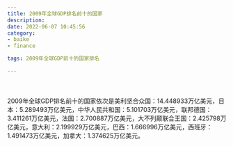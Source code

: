 ```yaml
---
title: 2009年全球GDP排名前十的国家
description:
date: 2022-06-07 10:45:56
category:
- baike
- finance

tags: 2009年全球GDP前十的国家排名

---
```


<script src="/assets/js/charts/chart.js"></script>

<div style="width: 100%; margin: 10% auto; ">
    <canvas id="myChart"></canvas>
</div>

<div>
<p class="paragraph">2009年全球GDP排名前十的国家依次是美利坚合众国：14.448933万亿美元，日本：5.289493万亿美元，中华人民共和国：5.101703万亿美元，联邦德国：3.411261万亿美元，法国：2.700887万亿美元，大不列颠联合王国：2.425798万亿美元，意大利：2.199929万亿美元，巴西：1.666996万亿美元，西班牙：1.491473万亿美元，加拿大：1.374625万亿美元。</p>
</div>

<script>
    const labels = ["美利坚合众国", "日本", "中华人民共和国", "联邦德国", "法国", "大不列颠联合王国", "意大利", "巴西", "西班牙", "加拿大"];

    const dataGdp = {
        labels: labels,
        datasets: [{
            label: '$（万亿美元）  •  即刻编程  •  cn.hongkezhang.com',
            backgroundColor: 'rgb(205 96 144)',
            borderColor: 'rgb(0 0 128)',
            data: [14.448933, 5.289493, 5.101703, 3.411261, 2.700887, 2.425798, 2.199929, 1.666996, 1.491473, 1.374625],
            barPercentage: 0.3
        }]
    };

    const config = {
        type: 'bar',
        data: dataGdp,
        options: {
            series: [
                {
                    barWidth: '20%'
                }
            ],
            graphic: [{
                type: 'group',
                bounding: 'raw',
                rotation: Math.PI / 4,//正方形旋转的角度
                right: 70,
                bottom: 15,
                z: 100,
                children: [
                    {
                        type: 'rect',
                        left: 'center',//描述怎么根据父元素进行定位
                        top: 'center',//描述怎么根据父元素进行定位
                        z: 100,
                        shape: {
                            width: 140,
                            height: 30
                        },
                        style: {
                            // fill: 'rgba(0,0,0,0.3)'
                        }
                    },
                    {
                        type: 'text',
                        left: 'center',
                        top: 'center',
                        z: 100,
                        style: {
                            fill: '#000000',
                            text: 'domain.com',
                            font: 'bolder 14px Microsoft YaHei'
                        }
                    }
                ]
            }]
        }
    };

    const myChart = new Chart(
        document.getElementById('myChart'),
        config
    );
</script>
